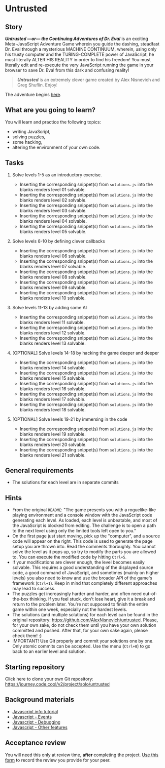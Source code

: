 # Untrusted

## Story

_**Untrusted —or— the Continuing Adventures of Dr. Eval**_ is an
exciting Meta-JavaScript Adventure Game wherein you guide the dashing,
steadfast Dr. Eval through a mysterious MACHINE CONTINUUM, wherein,
using only his trusty computer and the TURING-COMPLETE power of
JavaScript, he must literally ALTER HIS REALITY in order to find his
freedom! You must literally edit and re-execute the very JavaScript
running the game in your browser to save Dr. Eval from this dark and
confusing reality!

> _**Untrusted**_ is an extremely clever game created by Alex Nisnevich and
  Greg Shuflin. Enjoy!

The adventure begins [here](https://codecoolbase.github.io/javascript-workshop---untrusted/).

## What are you going to learn?

You will learn and practice the following topics:
- writing JavaScript,
- solving puzzles,
- some hacking,
- altering the environment of your own code.

## Tasks


1. Solve levels 1-5 as an introductory exercise.

    - Inserting the corresponding snippet(s) from `solutions.js` into the blanks renders level 01 solvable.
    - Inserting the corresponding snippet(s) from `solutions.js` into the blanks renders level 02 solvable.
    - Inserting the corresponding snippet(s) from `solutions.js` into the blanks renders level 03 solvable.
    - Inserting the corresponding snippet(s) from `solutions.js` into the blanks renders level 04 solvable.
    - Inserting the corresponding snippet(s) from `solutions.js` into the blanks renders level 05 solvable.

2. Solve levels 6-10 by defining clever callbacks

    - Inserting the corresponding snippet(s) from `solutions.js` into the blanks renders level 06 solvable.
    - Inserting the corresponding snippet(s) from `solutions.js` into the blanks renders level 07 solvable.
    - Inserting the corresponding snippet(s) from `solutions.js` into the blanks renders level 08 solvable.
    - Inserting the corresponding snippet(s) from `solutions.js` into the blanks renders level 09 solvable.
    - Inserting the corresponding snippet(s) from `solutions.js` into the blanks renders level 10 solvable.

3. Solve levels 11-13 by adding some AI

    - Inserting the corresponding snippet(s) from `solutions.js` into the blanks renders level 11 solvable.
    - Inserting the corresponding snippet(s) from `solutions.js` into the blanks renders level 12 solvable.
    - Inserting the corresponding snippet(s) from `solutions.js` into the blanks renders level 13 solvable.

4. [OPTIONAL] Solve levels 14-18 by hacking the game deeper and deeper

    - Inserting the corresponding snippet(s) from `solutions.js` into the blanks renders level 14 solvable.
    - Inserting the corresponding snippet(s) from `solutions.js` into the blanks renders level 15 solvable.
    - Inserting the corresponding snippet(s) from `solutions.js` into the blanks renders level 16 solvable.
    - Inserting the corresponding snippet(s) from `solutions.js` into the blanks renders level 17 solvable.
    - Inserting the corresponding snippet(s) from `solutions.js` into the blanks renders level 18 solvable.

5. [OPTIONAL] Solve levels 19-21 by immersing in the code

    - Inserting the corresponding snippet(s) from `solutions.js` into the blanks renders level 19 solvable.
    - Inserting the corresponding snippet(s) from `solutions.js` into the blanks renders level 20 solvable.
    - Inserting the corresponding snippet(s) from `solutions.js` into the blanks renders level 21 solvable.


## General requirements


 - The solutions for each level are in separate commits

## Hints

- From the original `README`: "The game presents you with a
  roguelike-like playing environment and a console window with the
  JavaScript code generating each level. As loaded, each level is
  unbeatable, and most of the JavaScript is blocked from editing. The
  challenge is to open a path to the next level using only the limited
  tools left open to you."
- On the first page just start moving, pick up the "computer", and a
  source code will appear on the right. This code is used to generate
  the page setup you are thrown into. Read the comments thoroughly. You
  cannot solve the level as it pops up, so try to modify the parts you
  are allowed to. You can execute the modified code by hitting `Ctrl+5`.
- If your modifications are clever enough, the level becomes easily
  solvable. This requires a good understanding of the displayed source
  code, a good command of JavaScript, and sometimes (mainly on higher
  levels) you also need to know and use the broader API of the game's
  framework (`Ctrl+1`). Keep in mind that completely different
  approaches may lead to success.
- The puzzles get increasingly harder and harder, and often need
  out-of-the-box thinking. If you feel stuck, don't lose heart, give it
  a break and return to the problem later. You're not supposed to finish
  the entire game within one week, especially not the hardest levels.
- The solutions (and multiple solutions) for each level can be found in
  the original repository: <https://github.com/AlexNisnevich/untrusted>.
  Please, for your own sake, do not check them until you have your own
  solution committed and pushed. After that, for your own sake again,
  please check them! :)
- IMPORTANT! Use Git properly and commit your solutions one by one. Only
  atomic commits can be accepted. Use the menu (`Ctrl+0`) to go back to
  an earlier level and solution.

## Starting repository

Click here to clone your own Git repository:
<https://journey.code.cool/v2/project/solo/untrusted>

## Background materials

- [Javascript.info tutorial](https://javascript.info/)
- [Javascript - Events](https://learn.code.cool/full-stack/#/../pages/javascript/javascript-events)
- [Javascript - Debugging](https://learn.code.cool/full-stack/#/../pages/javascript/javascript-debugging)
- [Javascript - Other features](https://learn.code.cool/full-stack/#/../pages/javascript/javascript-other-features)

## Acceptance review

You will need this only at review time, **after** completing the project.
[Use this form](https://forms.gle/e3bU5QHyaUn5eev4A) to record the review you provide for your peer.